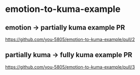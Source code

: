 # emotion-to-kuma-example

## emotion → partially kuma example PR

https://github.com/you-5805/emotion-to-kuma-example/pull/2

## partially kuma → fully kuma example PR

https://github.com/you-5805/emotion-to-kuma-example/pull/3
